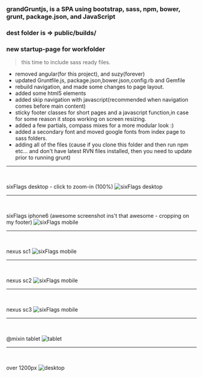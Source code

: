 ### grandGruntjs, is a SPA using bootstrap, sass, npm, bower, grunt, package.json, and JavaScript

### dest folder is => public/builds/

### new startup-page for workfolder
> this time to include sass ready files.


- removed angular(for this project), and suzy(forever)
- updated Gruntfile.js, package.json,bower.json,config.rb and Gemfile 
- rebuild navigation, and made some changes to page layout.
- added some html5 elements
- added skip navigation with javascript(recommended when navigation
  comes before main content)
- sticky footer classes for short pages and a javascript function,in 
  case for some reason it stops working on screen resizing.
- added a few partials, compass mixes for a more modular look :)
- added a secondary font and moved google fonts from index page to 
  sass folders.
- adding all of the files (cause if you clone this folder and then run npm etc... and don't have latest RVN files 
  installed, then you need to update prior to running grunt)


<hr />
  
  <br />
  
  sixFlags desktop - click to zoom-in (100%)
  ![sixFlags desktop](sixFlagsDesktop.png?raw=true "desktop")
  
  
  
  <hr />
  
  <br />
  
  sixFlags iphone6 (awesome screenshot ins't that awesome - cropping on my footer)
  ![sixFlags mobile](iphone6screenshot.png?raw=true "mobile")
  
  
  <hr />
  
  <br />
  
  nexus sc1 
  ![sixFlags mobile](nexus_screenshot.png?raw=true "mobile")
  
  <hr />
  
  <br />
  
  nexus sc2
  ![sixFlags mobile](nexus_mid.png?raw=true "mobile")
  
  <hr />
  
  <br />
  
  nexus sc3
  ![sixFlags mobile](nexus_footer.png?raw=true "mobile")




<hr />
  
  <br />
  
  @mixin tablet
  ![tablet](screenshot-tablet.png?raw=true "tablet")
  
  
  <hr />
  
  <br />
  
  over 1200px
  ![desktop](screenshot-over1200.png?raw=true "desktop")
  



 







